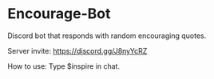 # Encourage-Bot
Discord bot that responds with random encouraging quotes.

Server invite: https://discord.gg/J8nyYcRZ

How to use:
Type $inspire in chat.
